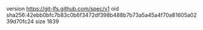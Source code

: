 version https://git-lfs.github.com/spec/v1
oid sha256:42ebb0bfc7b83c0b6f3472df398b488b7b73a5a45a4f70a81605a0239d70fc24
size 1839
